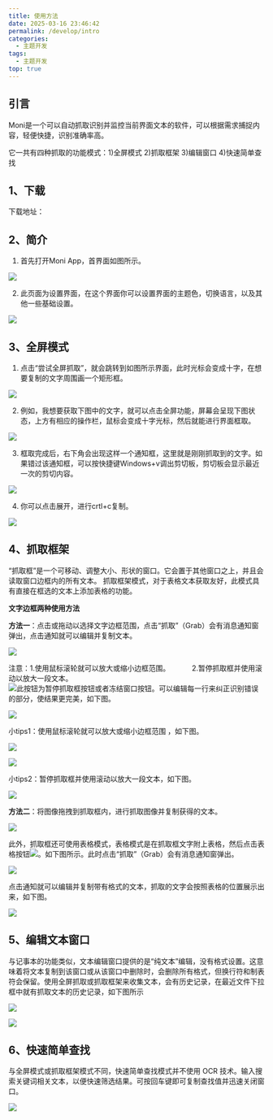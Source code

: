 ```yaml
---
title: 使用方法
date: 2025-03-16 23:46:42
permalink: /develop/intro
categories:
  - 主题开发
tags:
  - 主题开发
top: true
---
```

## 引言

Moni是一个可以自动抓取识别并监控当前界面文本的软件，可以根据需求捕捉内容，轻便快捷，识别准确率高。

它一共有四种抓取的功能模式：1)全屏模式  2)抓取框架  3)编辑窗口  4)快速简单查找

## 1、下载

下载地址：
## 2、简介

1. 首先打开Moni App，首界面如图所示。

![](assert/Quicker_20250915_134331%201.png)

2. 此页面为设置界面，在这个界面你可以设置界面的主题色，切换语言，以及其他一些基础设置。

![](assert/Quicker_20250915_142857%201.png)
## 3、全屏模式

1. 点击“尝试全屏抓取”，就会跳转到如图所示界面，此时光标会变成十字，在想要复制的文字周围画一个矩形框。

![](assert/2025-09-15_142123%201.png)

2. 例如，我想要获取下图中的文字，就可以点击全屏功能，屏幕会呈现下图状态，上方有相应的操作栏，鼠标会变成十字光标，然后就能进行界面框取。

![](assert/2025-09-15_142315%201.png)

3. 框取完成后，右下角会出现这样一个通知框，这里就是刚刚抓取到的文字。如果错过该通知框，可以按快捷键Windows+v调出剪切板，剪切板会显示最近一次的剪切内容。

![](assert/2025-09-15_142249.png)

4. 你可以点击展开，进行crtl+c复制。

![](assert/Quicker_20250915_143238.png)

## 4、抓取框架

“抓取框”是一个可移动、调整大小、形状的窗口。它会置于其他窗口之上，并且会读取窗口边框内的所有文本。
抓取框架模式，对于表格文本获取友好，此模式具有直接在框选的文本上添加表格的功能。  

**文字边框两种使用方法**  

**方法一**：点击或拖动以选择文字边框范围，点击“抓取”（Grab）会有消息通知窗弹出，点击通知就可以编辑并复制文本。  

![](assert/2025-09-15_144012.png)

注意：1.使用鼠标滚轮就可以放大或缩小边框范围。
           2.暂停抓取框并使用滚动以放大一段文本。  
![](assert/2025-09-15_144246%201.png)此按钮为暂停抓取框按钮或者冻结窗口按钮。可以编辑每一行来纠正识别错误的部分，使结果更完美，如下图。

![](assert/2025-09-15_145034.png)

小tips1：使用鼠标滚轮就可以放大或缩小边框范围 ，如下图。

![](assert/2025-09-15_151357.png)

![](assert/2025-09-15_151422.png)

小tips2：暂停抓取框并使用滚动以放大一段文本，如下图。

![](assert/2025-09-15_151449.png)

**方法二**：将图像拖拽到抓取框内，进行抓取图像并复制获得的文本。

![](assert/Quicker_20250915_152232.png)

此外，抓取框还可使用表格模式，表格模式是在抓取框文字附上表格，然后点击表格按钮![](assert/2025-09-15_153627.png)。如下图所示。此时点击“抓取”（Grab）会有消息通知窗弹出。

![](assert/2025-09-15_153454.png)

点击通知就可以编辑并复制带有格式的文本，抓取的文字会按照表格的位置展示出来，如下图。

![](assert/Quicker_20250915_154808.png)

## 5、编辑文本窗口

与记事本的功能类似，文本编辑窗口提供的是“纯文本”编辑，没有格式设置。这意味着将文本复制到该窗口或从该窗口中删除时，会删除所有格式，但换行符和制表符会保留。使用全屏抓取或抓取框架来收集文本，会有历史记录，在最近文件下拉框中就有抓取文本的历史记录，如下图所示

![](assert/2025-09-15_154920.png)

![](assert/Quicker_20250915_154808%201.png)
## 6、快速简单查找

与全屏模式或抓取框架模式不同，快速简单查找模式并不使用 OCR 技术。输入搜索关键词相关文本，以便快速筛选结果。可按回车键即可复制查找值并迅速关闭窗口。

![](assert/Quicker_20250915_155049.png)

